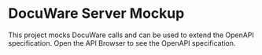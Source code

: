 # DocuWare Server Mockup

This project mocks DocuWare calls and can be used to extend the OpenAPI specification.
Open the API Browser to see the OpenAPI specification.
